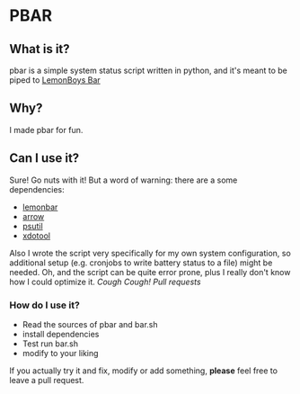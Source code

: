 # PBAR

## What is it?

pbar is a simple system status script written in python, and it's meant to be piped to [LemonBoys Bar](https://github.com/LemonBoy/bar)

## Why?

I made pbar for fun.

## Can I use it?

Sure! Go nuts with it! But a word of warning: there are a some dependencies:

  * [lemonbar](https://github.com/LemonBoy/bar)
  * [arrow](https://pypi.python.org/pypi/arrow/0.4.2)
  * [psutil](https://pypi.python.org/pypi/psutil)
  * [xdotool](http://www.semicomplete.com/projects/xdotool/)

Also I wrote the script very specifically for my own system configuration, so additional setup (e.g. cronjobs to write battery status to a file) might be needed. Oh, and the script can be quite error prone, plus I really don't know how I could optimize it. *Cough Cough! Pull requests*

### How do I use it?

  * Read the sources of pbar and bar.sh
  * install dependencies
  * Test run bar.sh
  * modify to your liking

If you actually try it and fix, modify or add something, **please** feel free to leave a pull request.
